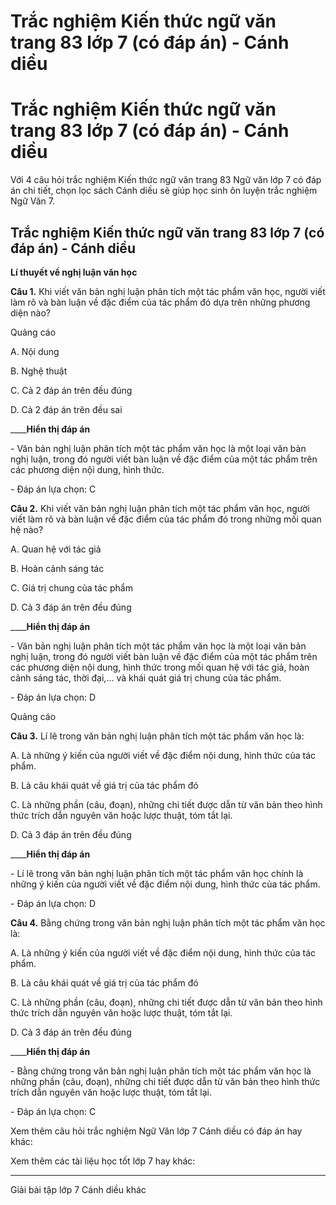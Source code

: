 # Trắc nghiệm Kiến thức ngữ văn trang 83 lớp 7 (có đáp án) - Cánh diều

# Trắc nghiệm Kiến thức ngữ văn trang 83 lớp 7 (có đáp án) - Cánh diều

Với 4 câu hỏi trắc nghiệm Kiến thức ngữ văn trang 83 Ngữ văn lớp 7 có đáp án chi tiết, chọn lọc sách Cánh diều sẽ giúp học sinh ôn luyện trắc nghiệm Ngữ Văn 7.

## Trắc nghiệm Kiến thức ngữ văn trang 83 lớp 7 (có đáp án) - Cánh diều

**Lí thuyết về nghị luận văn học**

**Câu 1.** Khi viết văn bản nghị luận phân tích một tác phẩm văn học, người viết làm rõ và bàn luận về đặc điểm của tác phẩm đó dựa trên những phương diện nào?

Quảng cáo

A. Nội dung

B. Nghệ thuật

C. Cả 2 đáp án trên đều đúng

D. Cả 2 đáp án trên đều sai

____**Hiển thị đáp án**

\- Văn bản nghị luận phân tích một tác phẩm văn học là một loại văn bản nghị luận, trong đó người viết bàn luận về đặc điểm của một tác phẩm trên các phương diện nội dung, hình thức.

\- Đáp án lựa chọn: C

**Câu 2.** Khi viết văn bản nghị luận phân tích một tác phẩm văn học, người viết làm rõ và bàn luận về đặc điểm của tác phẩm đó trong những mối quan hệ nào?

A. Quan hệ với tác giả

B. Hoàn cảnh sáng tác

C. Giá trị chung của tác phẩm

D. Cả 3 đáp án trên đều đúng

____**Hiển thị đáp án**

\- Văn bản nghị luận phân tích một tác phẩm văn học là một loại văn bản nghị luận, trong đó người viết bàn luận về đặc điểm của một tác phẩm trên các phương diện nội dung, hình thức trong mối quan hệ với tác giả, hoàn cảnh sáng tác, thời đại,... và khái quát giá trị chung của tác phẩm. 

\- Đáp án lựa chọn: D

Quảng cáo

**Câu 3.** Lí lẽ trong văn bản nghị luận phân tích một tác phẩm văn học là:

A. Là những ý kiến của người viết về đặc điểm nội dung, hình thức của tác phẩm. 

B. Là câu khái quát về giá trị của tác phẩm đó

C. Là những phần (câu, đoạn), những chi tiết được dẫn từ văn bản theo hình thức trích dẫn nguyên văn hoặc lược thuật, tóm tắt lại. 

D. Cả 3 đáp án trên đều đúng

____**Hiển thị đáp án**

\- Lí lẽ trong văn bản nghị luận phân tích một tác phẩm văn học chính là những ý kiến của người viết về đặc điểm nội dung, hình thức của tác phẩm.

\- Đáp án lựa chọn: D

**Câu 4.** Bằng chứng trong văn bản nghị luận phân tích một tác phẩm văn học là:

A. Là những ý kiến của người viết về đặc điểm nội dung, hình thức của tác phẩm. 

B. Là câu khái quát về giá trị của tác phẩm đó

C. Là những phần (câu, đoạn), những chi tiết được dẫn từ văn bản theo hình thức trích dẫn nguyên văn hoặc lược thuật, tóm tắt lại. 

D. Cả 3 đáp án trên đều đúng

____**Hiển thị đáp án**

\- Bằng chứng trong văn bản nghị luận phân tích một tác phẩm văn học là những phần (câu, đoạn), những chi tiết được dẫn từ văn bản theo hình thức trích dẫn nguyên văn hoặc lược thuật, tóm tắt lại. 

\- Đáp án lựa chọn: C

Xem thêm câu hỏi trắc nghiệm Ngữ Văn lớp 7 Cánh diều có đáp án hay khác:

Xem thêm các tài liệu học tốt lớp 7 hay khác:

* * *

Giải bài tập lớp 7 Cánh diều khác
